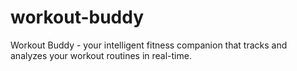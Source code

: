 # workout-buddy
Workout Buddy - your intelligent fitness companion that tracks and analyzes your workout routines in real-time.
